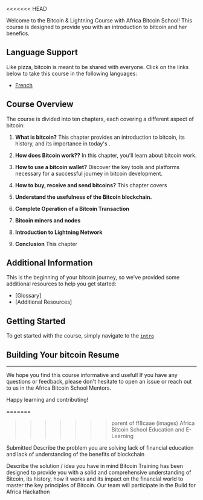 <<<<<<< HEAD


Welcome to the  Bitcoin & Lightning  Course with Africa Bitcoin School! This course is designed to provide you with an introduction to bitcoin and her benefics.

## Language Support

Like pizza, bitcoin is meant to be shared with everyone. Click on the links below to take this course in the following languages:

- [French](./translations/fr/README.md)

## Course Overview

The course is divided into ten chapters, each covering a different aspect of bitcoin:

1. **What is bitcoin?** This chapter provides an introduction to bitcoin, its history, and its importance in today's .

2. **How does Bitcoin work??** In this chapter, you'll learn about  bitcoin work.

3. **How to use a bitcoin wallet?** Discover the key tools and platforms necessary for a successful journey in bitcoin development.

4. **How to buy, receive and send bitcoins?**
   This chapter covers 

5. **Understand the usefulness of the Bitcoin blockchain.**


5. **Complete Operation of a Bitcoin Transaction**


5. **Bitcoin miners and nodes**

5. **Introduction to Lightning Network**

5. **Conclusion**
   This chapter 

## Additional Information

This is the beginning of your bitcoin journey, so we've provided some additional resources to help you get started:

- [Glossary]
- [Additional Resources]

## Getting Started

To get started with the course, simply navigate to the [`intro`](01-intro.md)



## Building Your bitcoin Resume



<hr/>

We hope you find this course informative and useful! If you have any questions or feedback, please don't hesitate to open an issue or reach out to us in the Africa Bitcoin  School Mentors.

Happy learning and contributing!
 
 
 
 
 
 
 
 
 
 
 
 
 
 
 
 
 
 
 
 
 
 
 
 
=======
>>>>>>> parent of ff8caae (images)
 Africa Bitcoin School
Education and E-Learning

Submitted
Describe the problem you are solving
lack of financial education and lack of understanding of the benefits of blockchain


Describe the solution / idea you have in mind
Bitcoin Training has been designed to provide you with a solid and comprehensive understanding of Bitcoin, its history, how it works and its impact on the financial world to master the key principles of Bitcoin.
Our team will participate in the Build for Africa Hackathon
